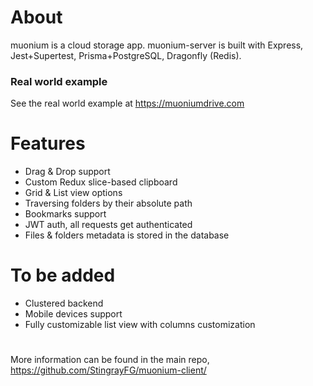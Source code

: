 # About

muonium is a cloud storage app.
muonium-server is built with Express, Jest+Supertest, Prisma+PostgreSQL, Dragonfly (Redis).

### Real world example

See the real world example at https://muoniumdrive.com

# Features

- Drag & Drop support
- Custom Redux slice-based clipboard
- Grid & List view options
- Traversing folders by their absolute path
- Bookmarks support
- JWT auth, all requests get authenticated
- Files & folders metadata is stored in the database

# To be added

- Clustered backend
- Mobile devices support
- Fully customizable list view with columns customization

# 
More information can be found in the main repo, https://github.com/StingrayFG/muonium-client/
